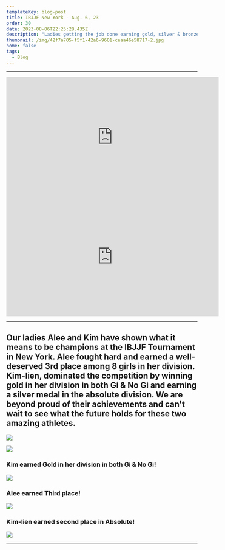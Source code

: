 ```yaml
---
templateKey: blog-post
title: IBJJF New York - Aug. 6, 23
order: 30
date: 2023-08-06T22:25:28.435Z
description: "Ladies getting the job done earning gold, silver & bronze! "
thumbnail: /img/42f7a705-f5f1-42a6-9601-ceaa46e58717-2.jpg
home: false
tags:
  - Blog
---
```

- - -

<iframe width="560" height="315" src="https://www.youtube.com/embed/a8pw2o0zDe0?si=g1M2FPDPCWo8nTQC" title="YouTube video player" frameborder="0" allow="accelerometer; autoplay; clipboard-write; encrypted-media; gyroscope; picture-in-picture; web-share" allowfullscreen></iframe>

<iframe width="560" height="315" src="https://www.youtube.com/embed/I_UvHf06uz0?si=d4bXzKa_BEBs2XbL" title="YouTube video player" frameborder="0" allow="accelerometer; autoplay; clipboard-write; encrypted-media; gyroscope; picture-in-picture; web-share" allowfullscreen></iframe>

- - -

## Our ladies Alee and Kim have shown what it means to be champions at the IBJJF Tournament in New York. Alee fought hard and earned a well-deserved 3rd place among 8 girls in her division. Kim-lien, dominated the competition by winning gold in her division in both Gi & No Gi and earning a silver medal in the absolute division. We are beyond proud of their achievements and can't wait to see what the future holds for these two amazing athletes.

![](/img/img_2505.jpg)

![](/img/img_2009.jpeg)

### K﻿im earned Gold in her division in both Gi & No Gi!

![](/img/img_2504.jpg)

### A﻿lee earned Third place!

![](/img/whatsapp-image-2023-08-08-at-4.20.07-pm-2-.jpeg)

### K﻿im-lien earned second place in Absolute!

![](/img/img_2010.jpeg)

- - -